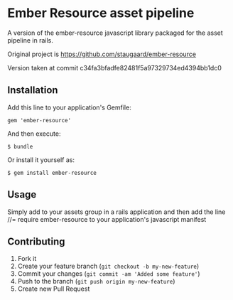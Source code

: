 # Ember Resource asset pipeline

A version of the ember-resource javascript library packaged for the asset pipeline in rails.

Original project is https://github.com/staugaard/ember-resource 

Version taken at commit c34fa3bfadfe82481f5a97329734ed4394bb1dc0


## Installation

Add this line to your application's Gemfile:

    gem 'ember-resource'

And then execute:

    $ bundle

Or install it yourself as:

    $ gem install ember-resource

## Usage

Simply add to your assets group in a rails application and then add the line
//= require ember-resource
to your application's javascript manifest

## Contributing

1. Fork it
2. Create your feature branch (`git checkout -b my-new-feature`)
3. Commit your changes (`git commit -am 'Added some feature'`)
4. Push to the branch (`git push origin my-new-feature`)
5. Create new Pull Request
